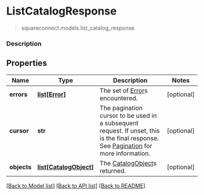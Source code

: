 # ListCatalogResponse
> squareconnect.models.list_catalog_response

### Description



## Properties
Name | Type | Description | Notes
------------ | ------------- | ------------- | -------------
**errors** | [**list[Error]**](Error.md) | The set of [Error](#type-error)s encountered. | [optional] 
**cursor** | **str** | The pagination cursor to be used in a subsequent request. If unset, this is the final response. See [Pagination](/basics/api101/pagination) for more information. | [optional] 
**objects** | [**list[CatalogObject]**](CatalogObject.md) | The [CatalogObject](#type-catalogobject)s returned. | [optional] 

[[Back to Model list]](../README.md#documentation-for-models) [[Back to API list]](../README.md#documentation-for-api-endpoints) [[Back to README]](../README.md)


